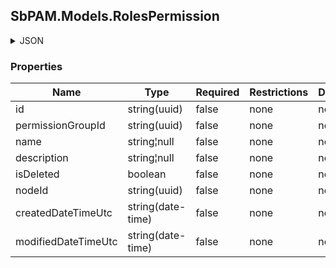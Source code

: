 
<h2 id="tocS_SbPAM.Models.RolesPermission">SbPAM.Models.RolesPermission</h2>

<a id="schemasbpam.models.rolespermission"></a>
<a id="schema_SbPAM.Models.RolesPermission"></a>
<a id="tocSsbpam.models.rolespermission"></a>
<a id="tocssbpam.models.rolespermission"></a>

<details><summary>JSON</summary>


```json
{
  "id": "497f6eca-6276-4993-bfeb-53cbbbba6f08",
  "permissionGroupId": "7d6e476c-4919-4dc8-9bcd-9d0858d86cde",
  "name": "string",
  "description": "string",
  "isDeleted": true,
  "nodeId": "959356e3-6168-4a92-b4a5-b9d462be6177",
  "createdDateTimeUtc": "2019-08-24T14:15:22Z",
  "modifiedDateTimeUtc": "2019-08-24T14:15:22Z"
}

```


</details>

### Properties

|Name|Type|Required|Restrictions|Description|
|---|---|---|---|---|
|id|string(uuid)|false|none|none|
|permissionGroupId|string(uuid)|false|none|none|
|name|string¦null|false|none|none|
|description|string¦null|false|none|none|
|isDeleted|boolean|false|none|none|
|nodeId|string(uuid)|false|none|none|
|createdDateTimeUtc|string(date-time)|false|none|none|
|modifiedDateTimeUtc|string(date-time)|false|none|none|


